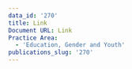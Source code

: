 ```yaml
---
data_id: '270'
title: Link
Document URL: Link
Practice Area:
  - 'Education, Gender and Youth'
publications_slug: '270'
---
```

